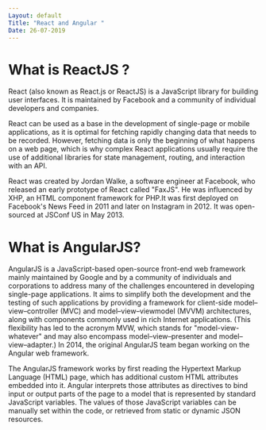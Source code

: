 ```yaml
---
Layout: default
Title: "React and Angular "
Date: 26-07-2019
---
```

# What is ReactJS ?

React (also known as React.js or ReactJS) is a JavaScript library for building user interfaces. It is maintained by Facebook and a community of individual developers and companies.

React can be used as a base in the development of single-page or mobile applications, as it is optimal for fetching rapidly changing data that needs to be recorded. However, fetching data is only the beginning of what happens on a web page, which is why complex React applications usually require the use of additional libraries for state management, routing, and interaction with an API.

React was created by Jordan Walke, a software engineer at Facebook, who released an early prototype of React called "FaxJS". He was influenced by XHP, an HTML component framework for PHP.It was first deployed on Facebook's News Feed in 2011 and later on Instagram in 2012. It was open-sourced at JSConf US in May 2013.


# What is AngularJS?  

AngularJS is a JavaScript-based open-source front-end web framework mainly maintained by Google and by a community of individuals and corporations to address many of the challenges encountered in developing single-page applications. It aims to simplify both the development and the testing of such applications by providing a framework for client-side model–view–controller (MVC) and model–view–viewmodel (MVVM) architectures, along with components commonly used in rich Internet applications. (This flexibility has led to the acronym MVW, which stands for "model-view-whatever" and may also encompass model–view–presenter and model–view–adapter.) In 2014, the original AngularJS team began working on the Angular web framework.


The AngularJS framework works by first reading the Hypertext Markup Language (HTML) page, which has additional custom HTML attributes embedded into it. Angular interprets those attributes as directives to bind input or output parts of the page to a model that is represented by standard JavaScript variables. The values of those JavaScript variables can be manually set within the code, or retrieved from static or dynamic JSON resources.
